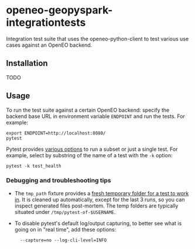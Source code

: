

# openeo-geopyspark-integrationtests

Integration test suite that uses the openeo-python-client
to test various use cases against an OpenEO backend.

## Installation

TODO

## Usage

To run the test suite against a certain OpenEO backend:
specify the backend base URL in environment variable `ENDPOINT`
and run the tests. 
For example:

    export ENDPOINT=http://localhost:8080/
    pytest


Pytest provides [various options](https://docs.pytest.org/en/latest/usage.html#specifying-tests-selecting-tests) to run a subset or just a single test.
For example, select by substring of the name of a test with the `-k` option:

    pytest -k test_health


### Debugging and troubleshooting tips

- The `tmp_path` fixture provides a [fresh temporary folder for a test to work in](https://docs.pytest.org/en/latest/tmpdir.html). 
It is cleaned up automatically, except for the last 3 runs, so you can inspect
generated files post-mortem. The temp folders are typically situated under `/tmp/pytest-of-$USERNAME`.

- To disable pytest's default log/output capturing, to better see what is going on in "real time", add these options:

        --capture=no --log-cli-level=INFO


